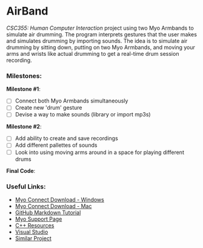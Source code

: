 # AirBand
*CSC355: Human Computer Interaction* project using two Myo Armbands to simulate air drumming. The program interprets gestures that the user makes and simulates drumming by importing sounds. The idea is to simulate air drumming by sitting down, putting on two Myo Armbands, and moving your arms and wrists like actual drumming to get a real-time drum session recording.

### Milestones:
**Milestone #1**:
- [ ] Connect both Myo Armbands simultaneously
- [ ] Create new 'drum' gesture
- [ ] Devise a way to make sounds (library or import mp3s)

**Milestone #2**:
- [ ] Add ability to create and save recordings
- [ ] Add different pallettes of sounds
- [ ] Look into using moving arms around in a space for playing different drums

**Final Code**:

### Useful Links:

- [Myo Connect Download - Windows](https://drive.google.com/file/d/1Z41JeAPAQwa57O41nb4_a2Ps3fxQU3MA/view)
- [Myo Connect Download - Mac](https://drive.google.com/open?id=1mbA6V0xOycXhOzLOsqA97mJdOj_aZ5zk)
- [GitHub Markdown Tutorial](https://guides.github.com/features/mastering-markdown/)
- [Myo Support Page](https://support.getmyo.com/hc/en-us/categories/200376195-Myo-101)
- [C++ Resources](https://www.tutorialspoint.com/cplusplus/)
- [Visual Studio](https://visualstudio.microsoft.com/vs/features/cplusplus/)
- [Similar Project](https://developerblog.myo.com/exploring-live-sound-spatialisation-using-gestural-control/)